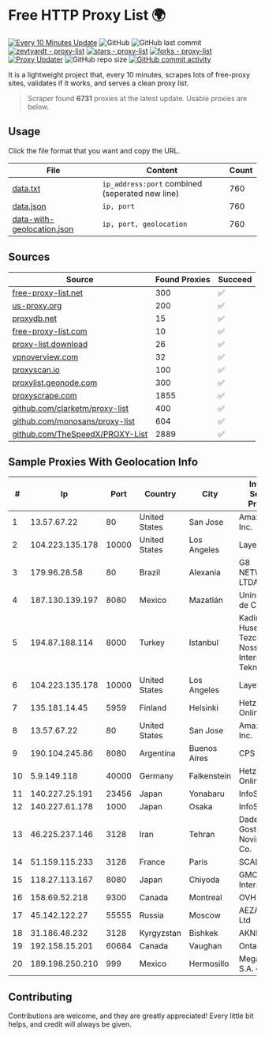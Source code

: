 
# Free HTTP Proxy List 🌍

[![Every 10 Minutes Update](https://github.com/mertguvencli/http-proxy-list/actions/workflows/main.yml/badge.svg?branch=main)](https://github.com/mertguvencli/http-proxy-list/actions/workflows/main.yml)
![GitHub](https://img.shields.io/github/license/mertguvencli/http-proxy-list)
![GitHub last commit](https://img.shields.io/github/last-commit/mertguvencli/http-proxy-list)
[![zevtyardt - proxy-list](https://img.shields.io/static/v1?label=zevtyardt&message=proxy-list&color=blue&logo=github)](https://github.com/zevtyardt/proxy-list "Go to GitHub repo")
[![stars - proxy-list](https://img.shields.io/github/stars/zevtyardt/proxy-list?style=social)](https://github.com/zevtyardt/proxy-list)
[![forks - proxy-list](https://img.shields.io/github/forks/zevtyardt/proxy-list?style=social)](https://github.com/zevtyardt/proxy-list)
[![Proxy Updater](https://github.com/zevtyardt/proxy-list/workflows/Proxy%20Updater/badge.svg)](https://github.com/zevtyardt/proxy-list/actions?query=workflow:"Proxy+Updater")
![GitHub repo size](https://img.shields.io/github/repo-size/zevtyardt/proxy-list)
[![GitHub commit activity](https://img.shields.io/github/commit-activity/m/zevtyardt/proxy-list?logo=commits)](https://github.com/zevtyardt/proxy-list/commits/main)

It is a lightweight project that, every 10 minutes, scrapes lots of free-proxy sites, validates if it works, and serves a clean proxy list.

> Scraper found **6731** proxies at the latest update. Usable proxies are below.

## Usage

Click the file format that you want and copy the URL.

|File|Content|Count|
|----|-------|-----|
|[data.txt](https://raw.githubusercontent.com/mertguvencli/http-proxy-list/main/proxy-list/data.txt)|`ip_address:port` combined (seperated new line)|760|
|[data.json](https://raw.githubusercontent.com/mertguvencli/http-proxy-list/main/proxy-list/data.json)|`ip, port`|760|
|[data-with-geolocation.json](https://raw.githubusercontent.com/mertguvencli/http-proxy-list/main/proxy-list/data-with-geolocation.json)|`ip, port, geolocation`|760|

## Sources

|Source|Found Proxies|Succeed|
|------|-------------|-------|
|[free-proxy-list.net](https://free-proxy-list.net)|300|✅|
|[us-proxy.org](https://www.us-proxy.org)|200|✅|
|[proxydb.net](http://proxydb.net)|15|✅|
|[free-proxy-list.com](https://free-proxy-list.com/?page=&port=&type%5B%5D=http&type%5B%5D=https&up_time=0&search=Search)|10|✅|
|[proxy-list.download](https://www.proxy-list.download/HTTP)|26|✅|
|[vpnoverview.com](https://vpnoverview.com/privacy/anonymous-browsing/free-proxy-servers)|32|✅|
|[proxyscan.io](https://www.proxyscan.io)|100|✅|
|[proxylist.geonode.com](https://proxylist.geonode.com/api/proxy-list?limit=300&page=1&sort_by=lastChecked&sort_type=desc&protocols=http,https)|300|✅|
|[proxyscrape.com](https://api.proxyscrape.com/v2/?request=displayproxies&protocol=http&timeout=10000&country=all&ssl=all&anonymity=all)|1855|✅|
|[github.com/clarketm/proxy-list](https://raw.githubusercontent.com/clarketm/proxy-list/master/proxy-list-raw.txt)|400|✅|
|[github.com/monosans/proxy-list](https://raw.githubusercontent.com/monosans/proxy-list/main/proxies/http.txt)|604|✅|
|[github.com/TheSpeedX/PROXY-List](https://raw.githubusercontent.com/TheSpeedX/PROXY-List/master/http.txt)|2889|✅|


## Sample Proxies With Geolocation Info

|#|Ip|Port|Country|City|Internet Service Provider|
|-|--|----|-------|----|-------------------------|
|1|13.57.67.22|80|United States|San Jose|Amazon.com, Inc.|
|2|104.223.135.178|10000|United States|Los Angeles|LayerHost|
|3|179.96.28.58|80|Brazil|Alexania|G8 NETWORKS LTDA|
|4|187.130.139.197|8080|Mexico|Mazatlán|Uninet S.A. de C.V.|
|5|194.87.188.114|8000|Turkey|Istanbul|Kadir Huseyin Tezcan Nosspeed Internet Teknolojileri|
|6|104.223.135.178|10000|United States|Los Angeles|LayerHost|
|7|135.181.14.45|5959|Finland|Helsinki|Hetzner Online GmbH|
|8|13.57.67.22|80|United States|San Jose|Amazon.com, Inc.|
|9|190.104.245.86|8080|Argentina|Buenos Aires|CPS|
|10|5.9.149.118|40000|Germany|Falkenstein|Hetzner Online GmbH|
|11|140.227.25.191|23456|Japan|Yonabaru|InfoSphere|
|12|140.227.61.178|1000|Japan|Osaka|InfoSphere|
|13|46.225.237.146|3128|Iran|Tehran|Dadeh Gostar Asr Novin P.J.S. Co.|
|14|51.159.115.233|3128|France|Paris|SCALEWAY|
|15|118.27.113.167|8080|Japan|Chiyoda|GMO Internet, Inc.|
|16|158.69.52.218|9300|Canada|Montreal|OVH SAS|
|17|45.142.122.27|55555|Russia|Moscow|AEZA GROUP Ltd|
|18|31.186.48.232|3128|Kyrgyzstan|Bishkek|AKNET Ltd.|
|19|192.158.15.201|60684|Canada|Vaughan|Ontario Inc.|
|20|189.198.250.210|999|Mexico|Hermosillo|Mega Cable, S.A. de C.V.|



## Contributing

Contributions are welcome, and they are greatly appreciated! Every
little bit helps, and credit will always be given.

